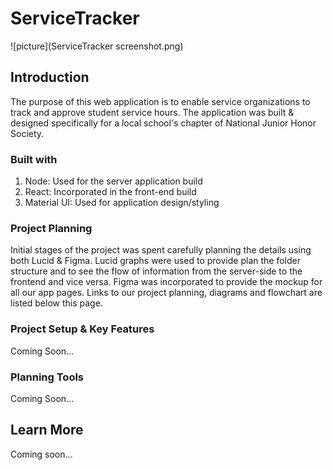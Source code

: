 # ServiceTracker
![picture](ServiceTracker screenshot.png) 

## Introduction

The purpose of this web application is to enable service organizations to track and approve student service hours. The application was built & designed specifically for a local school's chapter of National Junior Honor Society. 

### Built with

1. Node: Used for the server application build
2. React: Incorporated in the front-end build
3. Material UI: Used for application design/styling

### Project Planning

Initial stages of the project was spent carefully planning the details using both Lucid & Figma. Lucid graphs were used to provide plan the folder structure and to see the flow of information from the server-side to the frontend and vice versa. Figma was incorporated to provide the mockup for all our app pages. Links to our project planning, diagrams and flowchart are listed below this page.

### Project Setup & Key Features

Coming Soon... 

### Planning Tools

Coming Soon... 

## Learn More

Coming soon...
